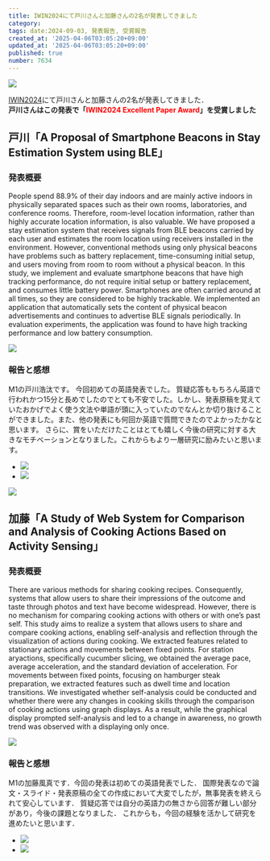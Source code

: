 ```yaml
---
title: IWIN2024にて戸川さんと加藤さんの2名が発表してきました
category:
tags: date:2024-09-03, 発表報告, 受賞報告
created_at: '2025-04-06T03:05:20+09:00'
updated_at: '2025-04-06T03:05:20+09:00'
published: true
number: 7634
---
```



<img src="https://img.esa.io/uploads/production/attachments/13979/2025/04/06/148142/ef7b698f-367f-4899-a64e-7758906279a7.webp"  />


<a href="http://www.infsoc.org/conference/iwin2024/">IWIN2024</a>にて戸川さんと加藤さんの2名が発表してきました．  
**戸川さんはこの発表で「<span style="color:red;">IWIN2024 Excellent Paper Award</span>」を受賞しました**

## 戸川「A Proposal of Smartphone Beacons in Stay Estimation System using BLE」
### 発表概要
People spend 88.9\% of their day indoors and are mainly active indoors in physically separated spaces such as their own rooms, laboratories, and conference rooms.
Therefore, room-level location information, rather than highly accurate location information, is also valuable.
We have proposed a stay estimation system that receives signals from BLE beacons carried by each user and estimates the room location using receivers installed in the environment.
However, conventional methods using only physical beacons have problems such as battery replacement, time-consuming initial setup, and users moving from room to room without a physical beacon.
In this study, we implement and evaluate smartphone beacons that have high tracking performance, do not require initial setup or battery replacement, and consumes little battery power.
Smartphones are often carried around at all times, so they are considered to be highly trackable.
We implemented an application that automatically sets the content of physical beacon advertisements and continues to advertise BLE signals periodically.
In evaluation experiments, the application was found to have high tracking performance and low battery consumption.


<img src="https://img.esa.io/uploads/production/attachments/13979/2025/04/06/148142/1b236aa5-3c13-4a27-a31d-775362efed66.webp"  />

### 報告と感想
M1の戸川浩汰です。
今回初めての英語発表でした。
質疑応答ももちろん英語で行われかつ15分と長めでしたのでとても不安でした。しかし、発表原稿を覚えていたおかげでよく使う文法や単語が頭に入っていたのでなんとか切り抜けることができました。また、他の発表にも何回か英語で質問できたのでよかったかなと思います。
さらに、賞をいただけたことはとても嬉しく今後の研究に対する大きなモチベーションとなりました。これからもより一層研究に励みたいと思います。

<div class="img-container">
    <ul class="slider">
        <li><img src="https://img.esa.io/uploads/production/attachments/13979/2025/04/06/148142/180224b5-5c7d-432b-b646-4121fde3bf21.webp"  /></li>
        <li><img src="https://img.esa.io/uploads/production/attachments/13979/2025/04/06/148142/d4794259-c69f-4d1c-8e5e-eabef0817b2c.webp"  /></li>
    </ul>
</div>


<img src="https://img.esa.io/uploads/production/attachments/13979/2025/04/06/148142/244e95a8-b349-40da-b545-7dfd7f0151f4.webp"  />


## 加藤「A Study of Web System for Comparison and Analysis of Cooking Actions Based on Activity Sensing」
### 発表概要
There are various methods for sharing cooking recipes. Consequently, systems that allow users to share their impressions of the outcome and taste through photos and text have become widespread. However, there is no mechanism for comparing cooking actions with others or with one’s past self.
This study aims to realize a system that allows users to share and compare cooking actions, enabling self-analysis and reflection through the visualization of actions during cooking. We extracted features related to stationary actions and movements between fixed points. For station aryactions, specifically cucumber slicing, we obtained the average pace, average acceleration, and the standard deviation of acceleration. For movements between fixed points, focusing on hamburger steak preparation, we extracted features such as dwell time and location transitions. We investigated whether self-analysis could be conducted and whether there were any changes in cooking skills through the comparison of cooking actions using graph displays. As a result, while the graphical display prompted self-analysis and led to a change in awareness, no growth trend was observed with a displaying only once.

<img src="https://img.esa.io/uploads/production/attachments/13979/2025/04/06/148142/6db74aca-cb26-47b3-84f1-8db09d3c9299.webp"  />

### 報告と感想
M1の加藤風真です．今回の発表は初めての英語発表でした．
国際発表なので論文・スライド・発表原稿の全ての作成において大変でしたが，無事発表を終えられて安心しています．
質疑応答では自分の英語力の無さから回答が難しい部分があり，今後の課題となりました．
これからも，今回の経験を活かして研究を進めたいと思います．

<div class="img-container">
    <ul class="slider">
        <li><img src="https://img.esa.io/uploads/production/attachments/13979/2025/04/06/148142/3459e68d-1b4b-4e6f-85a9-5f88912dbfef.webp"  /></li>
        <li><img src="https://img.esa.io/uploads/production/attachments/13979/2025/04/06/148142/553e2f69-26db-4781-bb95-df4c263f4436.webp"  /></li>
    </ul>
</div>

